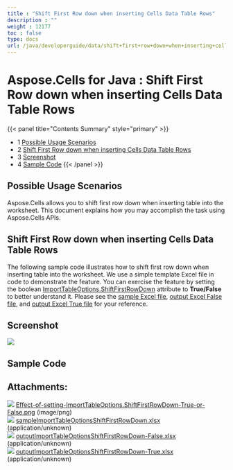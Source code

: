 ```yaml
---
title : "Shift First Row down when inserting Cells Data Table Rows" 
description : "" 
weight : 12177 
toc : false
type: docs
url: /java/developerguide/data/shift+first+row+down+when+inserting+cells+data+table+rows/
---
```


# Aspose.Cells for Java : Shift First Row down when inserting Cells Data Table Rows


{{< panel title="Contents Summary" style="primary" >}}
*   1 [Possible Usage Scenarios](#possible-usage-scenarios)
*   2 [Shift First Row down when inserting Cells Data Table Rows](#shift-first-row-down-when-inserting-cells-data-table-rows)
*   3 [Screenshot](#screenshot)
*   4 [Sample Code](#sample-code)
{{< /panel >}}
 

## Possible Usage Scenarios

Aspose.Cells allows you to shift first row down when inserting table into the worksheet. This document explains how you may accomplish the task using Aspose.Cells APIs.

## Shift First Row down when inserting Cells Data Table Rows

The following sample code illustrates how to shift first row down when inserting table into the worksheet. We use a simple template Excel file in code to demonstrate the feature. You can exercise the feature by setting the boolean [ImportTableOptions.ShiftFirstRowDown](https://apireference.aspose.com/java/cells/com.aspose.cells/importtableoptions#ShiftFirstRowDown) attribute to **True/False** to better understand it. Please see the [sample Excel file](https://docs2.aspose.com/cells/java/attachments/44860349/45056043.xlsx), [output Excel False file](https://docs2.aspose.com/cells/java/attachments/44860349/45056044.xlsx), and [output Excel True file](https://docs2.aspose.com/cells/java/attachments/44860349/45056045.xlsx) for your reference.

## Screenshot

![](https://docs2.aspose.com/cells/java/attachments/44860349/45056042.png)

## Sample Code

## Attachments:

![](https://docs2.aspose.com/cells/java/images/icons/bullet_blue.gif) [Effect-of-setting-ImportTableOptions.ShiftFirstRowDown-True-or-False.png](https://docs2.aspose.com/cells/java/attachments/44860349/45056042.png) (image/png)  
![](https://docs2.aspose.com/cells/java/images/icons/bullet_blue.gif) [sampleImportTableOptionsShiftFirstRowDown.xlsx](https://docs2.aspose.com/cells/java/attachments/44860349/45056043.xlsx) (application/unknown)  
![](https://docs2.aspose.com/cells/java/images/icons/bullet_blue.gif) [outputImportTableOptionsShiftFirstRowDown-False.xlsx](https://docs2.aspose.com/cells/java/attachments/44860349/45056044.xlsx) (application/unknown)  
![](https://docs2.aspose.com/cells/java/images/icons/bullet_blue.gif) [outputImportTableOptionsShiftFirstRowDown-True.xlsx](https://docs2.aspose.com/cells/java/attachments/44860349/45056045.xlsx) (application/unknown)  

